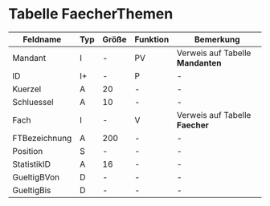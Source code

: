 #  Tabelle FaecherThemen


| Feldname      | Typ | Größe | Funktion | Bemerkung                         |
|---------------|-----|-------|----------|-----------------------------------|
| Mandant       | I   | -     | PV       | Verweis auf Tabelle **Mandanten** |
| ID            | I+  | -     | P        | -                                 |
| Kuerzel       | A   | 20    | -        | -                                 |
| Schluessel    | A   | 10    | -        | -                                 |
| Fach          | I   | -     | V        | Verweis auf Tabelle **Faecher**   |
| FTBezeichnung | A   | 200   | -        | -                                 |
| Position      | S   | -     | -        | -                                 |
| StatistikID   | A   | 16    | -        | -                                 |
| GueltigBVon   | D   | -     | -        | -                                 |
| GueltigBis    | D   | -     | -        | -                                 |

